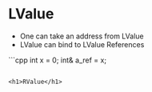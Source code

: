 <h1>LValue</h1>
<p><ul><li>One can take an address from LValue</li>
<li>LValue can bind to LValue References</li></ul></p>
```cpp
    int x = 0;
    int& a_ref = x;

```

<h1>RValue</h1>
